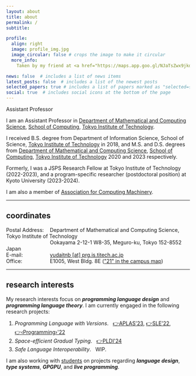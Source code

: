 ```yaml
---
layout: about
title: about
permalink: /
subtitle:

profile:
  align: right
  image: profile_img.jpg
  image_circular: false # crops the image to make it circular
  more_info:
    Taken by my friend at <a href="https://maps.app.goo.gl/NJaTsZwx9jkdD4Uo6">the Kaminarimon gate (雷門)</a>

news: false  # includes a list of news items
latest_posts: false  # includes a list of the newest posts
selected_papers: true # includes a list of papers marked as "selected={true}"
social: true  # includes social icons at the bottom of the page
---
```

Assistant Professor

I am an Assistant Professor in [Department of Mathematical and Computing Science](https://educ.titech.ac.jp/is/eng/), [School of Computing](https://www.titech.ac.jp/english/about/organization/schools/organization04), [Tokyo Institute of Technology](https://www.titech.ac.jp/english).

I received B.S. degree from Department of Information Science, School of Science, [Tokyo Institute of Technology](https://www.titech.ac.jp/english) in 2018, and M.S. and D.S. degrees from [Department of Mathematical and Computing Science](https://educ.titech.ac.jp/is/eng/), [School of Computing](https://www.titech.ac.jp/english/about/organization/schools/organization04), [Tokyo Institute of Technology](https://www.titech.ac.jp/english) 2020 and 2023 respectively.

Formerly, I was a JSPS Research Fellow at Tokyo Institute of Technology (2022-2023), and a program-specific researcher (postdoctoral position) at Kyoto University (2023-2024).

I am also a member of [Association for Computing Machinery](https://www.acm.org/).

<hr>

## coordinates

<span style="width: 120px; display: inline-block">Postal Address:</span>Department of Mathematical and Computing Science, Tokyo Institute of Technology<br>
<span style="width: 120px; display: inline-block">               </span>Ookayama 2-12-1 W8-35, Meguro-ku, Tokyo 152-8552 Japan<br>
<span style="width: 120px; display: inline-block">E-mail:</span><a href="mailto:yudaitnb@prg.is.titech.ac.jp">yudaitnb [at] prg.is.titech.ac.jp</a><br>
<span style="width: 120px; display: inline-block">Office:</span>E1005, West Bldg. 8E (<a href="https://www.titech.ac.jp/english/0/maps/ookayama/ookayama">"21" in the campus map</a>)<br>

<hr>

## research interests
My research interests focus on <b><i>programming language design</i></b> and <b><i>programming language theory</i></b>.
I am currently engaged in the following research projects:
1. <i>Programming Language with Versions</i>. &nbsp; [👉APLAS'23](https://link.springer.com/chapter/10.1007/978-981-99-8311-7_1), [👉SLE'22](https://dl.acm.org/doi/10.1145/3567512.3567531), [👉‹Programming›'22](https://programming-journal.org/2022/6/5/)
2. <i>Space-efficient Gradual Typing</i>. &nbsp; [👉PLDI'24](https://dl.acm.org/doi/10.1145/3656441)
3. <i>Safe Language Interoperability</i>. &nbsp; WIP.

I am also working with [students](https://yudaitnb.github.io/students/) on projects regarding <b><i>language design</i></b>, <b><i>type systems</i></b>, <b><i>GPGPU</i></b>, and <b><i>live programming</i></b>.

<!-- 
Write your biography here. Tell the world about yourself. Link to your favorite [subreddit](http://reddit.com). You can put a picture in, too. The code is already in, just name your picture `prof_pic.jpg` and put it in the `img/` folder.

Put your address / P.O. box / other info right below your picture. You can also disable any of these elements by editing `profile` property of the YAML header of your `_pages/about.md`. Edit `_bibliography/papers.bib` and Jekyll will render your [publications page](/al-folio/publications/) automatically.

Link to your social media connections, too. This theme is set up to use [Font Awesome icons](https://fontawesome.com/) and [Academicons](https://jpswalsh.github.io/academicons/), like the ones below. Add your Facebook, Twitter, LinkedIn, Google Scholar, or just disable all of them.
-->